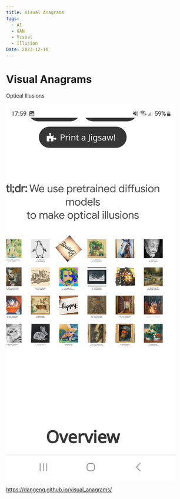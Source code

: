 ```yaml
---
title: Visual Anagrams
tags:
  - AI
  - GAN
  - Visual
  - Illusion
Date: 2023-12-10
---
```


# Visual Anagrams
Optical Illusions 


![](../_asset/Screenshot_20231210_175908_Brave.jpg)

<https://dangeng.github.io/visual_anagrams/>
